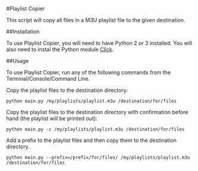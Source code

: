 #Playlist Copier

This script will copy all files in a M3U playlist file to the given destination.

##Installation

To use Playlist Copier, you will need to have Python 2 or 3 installed. You will
also need to instal the Python module [Click](click.pocoo.org).

##Usage

To use Playlist Copier, run any of the following commands from the Terminal/Console/Command Line.

Copy the playlist files to the destination directory:

    python main.py /my/playlists/playlist.m3u /destination/for/files

Copy the playlist files to the destination directory with confirmation before hand (the playlist will be printed out):

    python main.py -c /my/playlists/playlist.m3u /destination/for/files

Add a prefix to the playlist files and then copy them to the destination directory.

    python main.py --prefix=/prefix/for/files/ /my/playlists/playlist.m3u /destination/for/files
